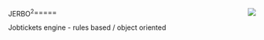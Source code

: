 <div style="float: left; display: inline-block;">JERBO<sup>2</sup></div><div style="float: right; display: inline-block;"><img src="https://www.hscripts.com/freeimages/icons/wild-animals/jerboa/jerboa1.gif"/></div>
=====

Jobtickets engine - rules based / object oriented

